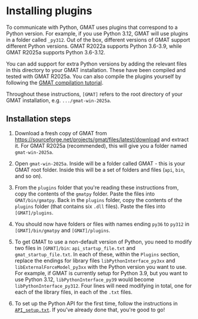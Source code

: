 # Installing plugins

To communicate with Python, GMAT uses plugins that correspond to a Python version. For example, if you use Python 3.12, 
GMAT will use plugins in a folder called `_py312`. Out of the box, different versions of GMAT support different Python 
versions. GMAT R2022a supports Python 3.6-3.9, while GMAT R2025a supports Python 3.6-3.12.

You can add support for extra Python versions by adding the relevant files in this directory to your GMAT installation. 
These have been compiled and tested with GMAT R2025a. You can also compile the plugins yourself by following the [GMAT 
compilation tutorial](https://gmat.atlassian.net/wiki/spaces/GW/pages/380273355/Compiling+GMAT+CMake+Build+System).

Throughout these instructions, `[GMAT]` refers to the root directory of your GMAT installation, e.g. 
`.../gmat-win-2025a`.

## Installation steps

1) Download a fresh copy of GMAT from https://sourceforge.net/projects/gmat/files/latest/download and extract it. For 
GMAT R2025a (recommended), this will give you a folder named `gmat-win-2025a`.
 
2) Open `gmat-win-2025a`. Inside will be a folder called GMAT - this is your GMAT root folder. Inside this will be a set
of folders and files (`api`, `bin`, and so on).

3) From the `plugins` folder that you're reading these instructions from, copy the contents of the `gmatpy` folder. 
Paste the files into `GMAT/bin/gmatpy`. Back in the `plugins` folder, copy the contents of the `plugins`  folder (that 
contains six `.dll` files). Paste the files into `[GMAT]/plugins`.
   
4) You should now have folders or files with names ending `py36` to `py312` in `[GMAT]/bin/gmatpy` and `[GMAT]/plugins`.

5) To get GMAT to use a non-default version of Python, you need to modify two files in `[GMAT]/bin`: 
`api_startup_file.txt` and `gmat_startup_file.txt`. In each of these, within the `Plugins` section, replace the endings 
for library files `libPythonInterface_py3xx` and `libExternalForceModel_py3xx` with the Python version you want to use. 
For example, if GMAT is currently setup for Python 3.9, but you want to use Python 3.12, `libPythonInterface_py39` would
become `libPythonInterface_py312`. Four lines will need modifying in total, one for each of the library files, in each 
of the `.txt` files.

6) To set up the Python API for the first time, follow the instructions in [`API_setup.txt`](API_setup.txt). If you've 
already done that, you're good to go!
